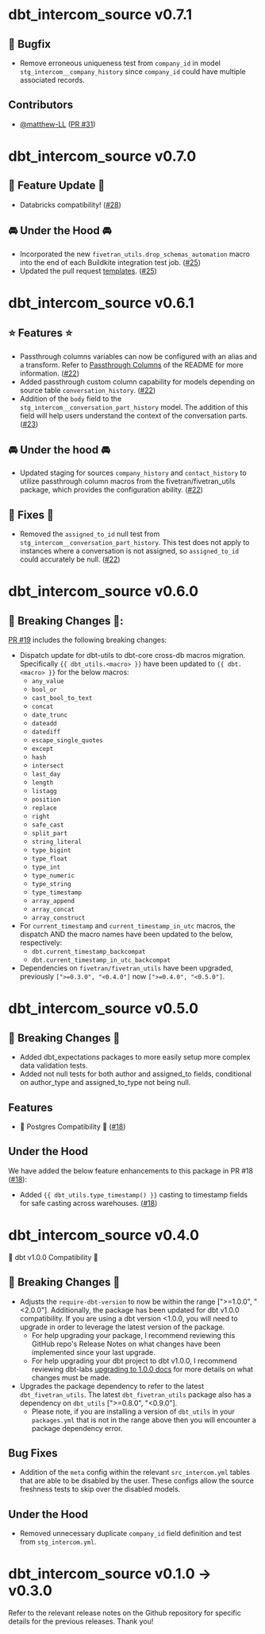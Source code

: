 # dbt_intercom_source v0.7.1

## 🐛 Bugfix
- Remove erroneous uniqueness test from `company_id` in model `stg_intercom__company_history` since `company_id` could have multiple associated records.

## Contributors
- [@matthew-LL](https://github.com/matthew-LL) ([PR #31](https://github.com/fivetran/dbt_intercom_source/pull/31))

# dbt_intercom_source v0.7.0
## 🎉 Feature Update 🎉
- Databricks compatibility! ([#28](https://github.com/fivetran/dbt_intercom_source/pull/28))

## 🚘 Under the Hood 🚘
- Incorporated the new `fivetran_utils.drop_schemas_automation` macro into the end of each Buildkite integration test job. ([#25](https://github.com/fivetran/dbt_intercom_source/pull/25))
- Updated the pull request [templates](/.github). ([#25](https://github.com/fivetran/dbt_intercom_source/pull/25))

# dbt_intercom_source v0.6.1
## ⭐ Features ⭐
- Passthrough columns variables can now be configured with an alias and a transform. Refer to [Passthrough Columns](https://github.com/fivetran/dbt_intercom_source#passthrough-columns) of the README for more information. ([#22](https://github.com/fivetran/dbt_intercom_source/pull/22))
- Added passthrough custom column capability for models depending on source table `conversation_history`. ([#22](https://github.com/fivetran/dbt_intercom_source/pull/22))
- Addition of the `body` field to the `stg_intercom__conversation_part_history` model. The addition of this field will help users understand the context of the conversation parts. ([#23](https://github.com/fivetran/dbt_intercom_source/pull/23))

## 🚘 Under the hood 🚘
- Updated staging for sources `company_history` and `contact_history` to utilize passthrough column macros from the fivetran/fivetran_utils package, which provides the configuration ability. ([#22](https://github.com/fivetran/dbt_intercom_source/pull/22))

## 🔧 Fixes 🔧
- Removed the `assigned_to_id` null test from `stg_intercom__conversation_part_history`. This test does not apply to instances where a conversation is not assigned, so `assigned_to_id` could accurately be null. ([#22](https://github.com/fivetran/dbt_intercom_source/pull/22))

# dbt_intercom_source v0.6.0

## 🚨 Breaking Changes 🚨:
[PR #19](https://github.com/fivetran/dbt_intercom_source/pull/19) includes the following breaking changes:
- Dispatch update for dbt-utils to dbt-core cross-db macros migration. Specifically `{{ dbt_utils.<macro> }}` have been updated to `{{ dbt.<macro> }}` for the below macros:
    - `any_value`
    - `bool_or`
    - `cast_bool_to_text`
    - `concat`
    - `date_trunc`
    - `dateadd`
    - `datediff`
    - `escape_single_quotes`
    - `except`
    - `hash`
    - `intersect`
    - `last_day`
    - `length`
    - `listagg`
    - `position`
    - `replace`
    - `right`
    - `safe_cast`
    - `split_part`
    - `string_literal`
    - `type_bigint`
    - `type_float`
    - `type_int`
    - `type_numeric`
    - `type_string`
    - `type_timestamp`
    - `array_append`
    - `array_concat`
    - `array_construct`
- For `current_timestamp` and `current_timestamp_in_utc` macros, the dispatch AND the macro names have been updated to the below, respectively:
    - `dbt.current_timestamp_backcompat`
    - `dbt.current_timestamp_in_utc_backcompat`
- Dependencies on `fivetran/fivetran_utils` have been upgraded, previously `[">=0.3.0", "<0.4.0"]` now `[">=0.4.0", "<0.5.0"]`.

# dbt_intercom_source v0.5.0
## 🚨 Breaking Changes 🚨
- Added dbt_expectations packages to more easily setup more complex data validation tests.
- Added not null tests for both author and assigned_to fields, conditional on author_type and assigned_to_type not being null.
## Features
- 🎉 Postgres Compatibility 🎉 ([#18](https://github.com/fivetran/dbt_intercom_source/pull/18))
## Under the Hood
We have added the below feature enhancements to this package in PR #18  ([#18](https://github.com/fivetran/dbt_intercom_source/pull/18)):
- Added `{{ dbt_utils.type_timestamp() }}` casting to timestamp fields for safe casting across warehouses. ([#18](https://github.com/fivetran/dbt_intercom_source/pull/18))

# dbt_intercom_source v0.4.0
🎉 dbt v1.0.0 Compatibility 🎉
## 🚨 Breaking Changes 🚨
- Adjusts the `require-dbt-version` to now be within the range [">=1.0.0", "<2.0.0"]. Additionally, the package has been updated for dbt v1.0.0 compatibility. If you are using a dbt version <1.0.0, you will need to upgrade in order to leverage the latest version of the package.
  - For help upgrading your package, I recommend reviewing this GitHub repo's Release Notes on what changes have been implemented since your last upgrade.
  - For help upgrading your dbt project to dbt v1.0.0, I recommend reviewing dbt-labs [upgrading to 1.0.0 docs](https://docs.getdbt.com/docs/guides/migration-guide/upgrading-to-1-0-0) for more details on what changes must be made.
- Upgrades the package dependency to refer to the latest `dbt_fivetran_utils`. The latest `dbt_fivetran_utils` package also has a dependency on `dbt_utils` [">=0.8.0", "<0.9.0"].
  - Please note, if you are installing a version of `dbt_utils` in your `packages.yml` that is not in the range above then you will encounter a package dependency error.

## Bug Fixes
- Addition of the `meta` config within the relevant `src_intercom.yml` tables that are able to be disabled by the user. These configs allow the source freshness tests to skip over the disabled models.

## Under the Hood
- Removed unnecessary duplicate `company_id` field definition and test from `stg_intercom.yml`.

# dbt_intercom_source v0.1.0 -> v0.3.0
Refer to the relevant release notes on the Github repository for specific details for the previous releases. Thank you!
